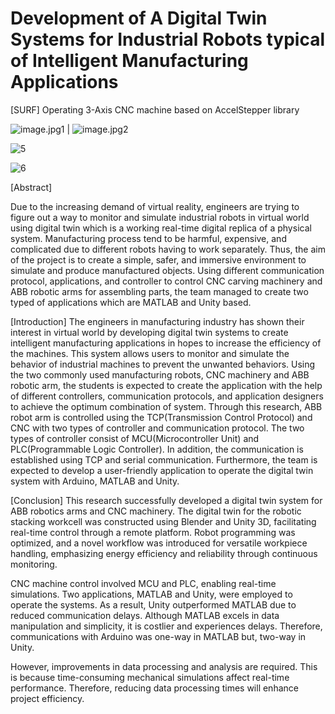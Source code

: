 # Development of A Digital Twin Systems for Industrial Robots typical of Intelligent Manufacturing Applications
[SURF] Operating 3-Axis CNC machine based on AccelStepper library

![image.jpg1](https://github.com/gunwoo0623/3-Axis-CNC-Machinery/assets/52570227/fb2d673f-1eee-4642-b181-593a0820ea19) | ![image.jpg2](https://github.com/gunwoo0623/3-Axis-CNC-Machinery/assets/52570227/3d309936-2502-4eb2-a25a-14303ddfbd56)


![5](https://github.com/gunwoo0623/3-Axis-CNC-Machinery/assets/52570227/34b6b6a4-88f5-4b87-b296-52333d629897)

![6](https://github.com/gunwoo0623/3-Axis-CNC-Machinery/assets/52570227/906156ae-f84b-4ef8-aa90-4375453d496f)

[Abstract]

Due to the increasing demand of virtual reality, engineers are trying to figure out a way to monitor and simulate industrial robots in virtual world using digital twin which is a working real-time digital replica of a physical system. Manufacturing process tend to be harmful, expensive, and complicated due to different robots having to work separately. Thus, the aim of the project is to create a simple, safer, and immersive environment to simulate and produce manufactured objects. Using different communication protocol, applications, and controller to control CNC carving machinery and ABB robotic arms for assembling parts, the team managed to create two typed of applications which are MATLAB and Unity based.

[Introduction]
The engineers in manufacturing industry has shown their interest in virtual world by developing digital twin systems to create intelligent manufacturing applications in hopes to increase the efficiency of the machines. This system allows users to monitor and simulate the behavior of industrial machines to prevent the unwanted behaviors. Using the two commonly used manufacturing robots, CNC machinery and ABB robotic arm, the students is expected to create the application with the help of different controllers, communication protocols, and application designers to achieve the optimum combination of system. Through this research, ABB robot arm is controlled using the TCP(Transmission Control Protocol) and CNC with two types of controller and communication protocol. The two types of controller consist of MCU(Microcontroller Unit) and PLC(Programmable Logic Controller). In addition, the communication is established using TCP and serial communication. Furthermore, the team is expected to develop a user-friendly application to operate the digital twin system with Arduino, MATLAB and Unity.

[Conclusion]
This research successfully developed a digital twin system for ABB robotics arms and CNC machinery. The digital twin for the robotic stacking workcell was constructed using Blender and Unity 3D, facilitating real-time control through a remote platform. Robot programming was optimized, and a novel workflow was introduced for versatile workpiece handling, emphasizing energy efficiency and reliability through continuous monitoring.

CNC machine control involved MCU and PLC, enabling real-time simulations. Two applications, MATLAB and Unity, were employed to operate the systems. As a result, Unity outperformed MATLAB due to reduced communication delays. Although MATLAB excels in data manipulation and simplicity, it is costlier and experiences delays. Therefore, communications with Arduino was one-way in MATLAB but, two-way in Unity. 

However, improvements in data processing and analysis are required. This is because time-consuming mechanical simulations affect real-time performance. Therefore, reducing data processing times will enhance project efficiency.
